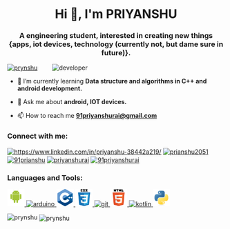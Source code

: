 <h1 align="center">Hi 👋, I'm PRIYANSHU</h1>
<h3 align="center">A engineering student, interested in creating new things {apps, iot devices, technology (currently not, but dame sure in future)}.</h3>
<img align= "right" alt= "developer" width= "400" src = "https://camo.githubusercontent.com/5ddf73ad3a205111cf8c686f687fc216c2946a75005718c8da5b837ad9de78c9/68747470733a2f2f7468756d62732e6766796361742e636f6d2f4576696c4e657874446576696c666973682d736d616c6c2e676966" >
<p align="left"> <a href="https://github.com/ryo-ma/github-profile-trophy"><img src="https://github-profile-trophy.vercel.app/?username=prynshu" alt="prynshu" /></a> </p>

- 🌱 I’m currently learning **Data structure and algorithms in C++ and android development.**

- 💬 Ask me about **android, IOT devices.**

- 📫 How to reach me **91priyanshurai@gmail.com**

<h3 align="left">Connect with me:</h3>
<p align="left">
<a href="https://www.linkedin.com/in/priyanshu-38442a219/" target="blank"><img align="center" src="https://raw.githubusercontent.com/rahuldkjain/github-profile-readme-generator/master/src/images/icons/Social/linked-in-alt.svg" alt="https://www.linkedin.com/in/priyanshu-38442a219/" height="30" width="40" /></a>
<a href="https://instagram.com/prianshu2051" target="blank"><img align="center" src="https://raw.githubusercontent.com/rahuldkjain/github-profile-readme-generator/master/src/images/icons/Social/instagram.svg" alt="prianshu2051" height="30" width="40" /></a>
<a href="https://www.hackerrank.com/91prianshu" target="blank"><img align="center" src="https://raw.githubusercontent.com/rahuldkjain/github-profile-readme-generator/master/src/images/icons/Social/hackerrank.svg" alt="91prianshu" height="30" width="40" /></a>
<a href="https://codeforces.com/profile/priyanshurai" target="blank"><img align="center" src="https://raw.githubusercontent.com/rahuldkjain/github-profile-readme-generator/master/src/images/icons/Social/codeforces.svg" alt="priyanshurai" height="30" width="40" /></a>
<a href="https://auth.geeksforgeeks.org/user/91priyanshurai" target="blank"><img align="center" src="https://raw.githubusercontent.com/rahuldkjain/github-profile-readme-generator/master/src/images/icons/Social/geeks-for-geeks.svg" alt="91priyanshurai" height="30" width="40" /></a>
</p>

<h3 align="left">Languages and Tools:</h3>
<p align="left"> <a href="https://developer.android.com" target="_blank" rel="noreferrer"> <img src="https://raw.githubusercontent.com/devicons/devicon/master/icons/android/android-original-wordmark.svg" alt="android" width="40" height="40"/> </a> <a href="https://www.arduino.cc/" target="_blank" rel="noreferrer"> <img src="https://cdn.worldvectorlogo.com/logos/arduino-1.svg" alt="arduino" width="40" height="40"/> </a> <a href="https://www.w3schools.com/cpp/" target="_blank" rel="noreferrer"> <img src="https://raw.githubusercontent.com/devicons/devicon/master/icons/cplusplus/cplusplus-original.svg" alt="cplusplus" width="40" height="40"/> </a> <a href="https://www.w3schools.com/css/" target="_blank" rel="noreferrer"> <img src="https://raw.githubusercontent.com/devicons/devicon/master/icons/css3/css3-original-wordmark.svg" alt="css3" width="40" height="40"/> </a> <a href="https://git-scm.com/" target="_blank" rel="noreferrer"> <img src="https://www.vectorlogo.zone/logos/git-scm/git-scm-icon.svg" alt="git" width="40" height="40"/> </a> <a href="https://www.w3.org/html/" target="_blank" rel="noreferrer"> <img src="https://raw.githubusercontent.com/devicons/devicon/master/icons/html5/html5-original-wordmark.svg" alt="html5" width="40" height="40"/> </a> <a href="https://kotlinlang.org" target="_blank" rel="noreferrer"> <img src="https://www.vectorlogo.zone/logos/kotlinlang/kotlinlang-icon.svg" alt="kotlin" width="40" height="40"/> </a> <a href="https://www.python.org" target="_blank" rel="noreferrer"> <img src="https://raw.githubusercontent.com/devicons/devicon/master/icons/python/python-original.svg" alt="python" width="40" height="40"/> </a> </p>

<p><img align="left" src="https://github-readme-stats.vercel.app/api/top-langs?username=prynshu&show_icons=true&locale=en&layout=compact" alt="prynshu" /></p>

<p>&nbsp;<img align="center" src="https://github-readme-stats.vercel.app/api?username=prynshu&show_icons=true&locale=en" alt="prynshu" /></p>
